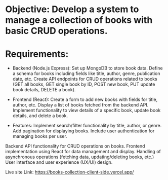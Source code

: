 # Objective: Develop a system to manage a collection of books with basic CRUD operations.

# Requirements:
* Backend (Node.js  Express):
Set up MongoDB to store book data. Define a schema for books including fields
like title, author, genre, publication date, etc. Create API endpoints for CRUD
operations related to books (GET all books, GET single book by ID, POST new
book, PUT update book details, DELETE a book).

* Frontend (React):
Create a form to add new books with fields for title, author, etc. Display a list of
books fetched from the backend API. Implement functionality to view details of a
specific book, update book details, and delete a book.

* Features:
Implement search/filter functionality by title, author, or genre. Add pagination for
displaying books. Include user authentication for managing books per user.

Backend API functionality for CRUD operations on books.
Frontend implementation using React for data management and display.
Handling of asynchronous operations (fetching data, updating/deleting books,
etc.)
User interface and user experience (UX/UI) design.
 
Live site Link: https://books-collection-client-side.vercel.app/
